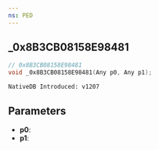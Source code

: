```yaml
---
ns: PED
---
```

## _0x8B3CB08158E98481

```c
// 0x8B3CB08158E98481
void _0x8B3CB08158E98481(Any p0, Any p1);
```

```
NativeDB Introduced: v1207
```

## Parameters
* **p0**:
* **p1**:

